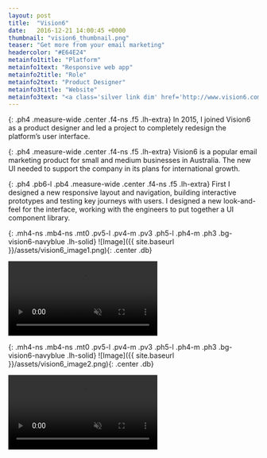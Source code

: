 ```yaml
---
layout: post
title:  "Vision6"
date:   2016-12-21 14:00:45 +0000
thumbnail: "vision6_thumbnail.png"
teaser: "Get more from your email marketing"
headercolor: "#E64E24"
metainfo1title: "Platform"
metainfo1text: "Responsive web app"
metainfo2title: "Role"
metainfo2text: "Product Designer"
metainfo3title: "Website"
metainfo3text: "<a class='silver link dim' href='http://www.vision6.com.au/' target='_blank' alt='Vision6 Website'>vision6.com.au</a>"
---
```

{: .ph4 .measure-wide .center .f4-ns .f5 .lh-extra}
In 2015, I joined Vision6 as a product designer and led a project to completely redesign the platform’s user interface.

{: .ph4 .measure-wide .center .f4-ns .f5 .lh-extra}
Vision6 is a popular email marketing product for small and medium businesses in Australia. The new UI needed to support the company in its plans for international growth.

{: .ph4 .pb6-l .pb4 .measure-wide .center .f4-ns .f5 .lh-extra}
First I designed a new responsive layout and navigation, building interactive prototypes and testing key journeys with users. I designed a new look-and-feel for the interface, working with the engineers to put together a UI component library.

{: .mh4-ns .mb4-ns .mt0 .pv5-l .pv4-m .pv3 .ph5-l .ph4-m .ph3 .bg-vision6-navyblue .lh-solid}
![Image]({{ site.baseurl }}/assets/vision6_image1.png){: .center .db}

<p class="ph4-ns mb4-ns">
<video autoplay loop muted>
  <source src="{{ site.baseurl }}/assets/vision6_video1.mp4" type="video/mp4">
Your browser does not support the video tag.
</video>
</p>

{: .mh4-ns .mb4-ns .mt0 .pv5-l .pv4-m .pv3 .ph5-l .ph4-m .ph3 .bg-vision6-navyblue .lh-solid}
![Image]({{ site.baseurl }}/assets/vision6_image2.png){: .center .db}

<p class="ph4-ns mb4-ns">
<video autoplay loop muted>
  <source src="{{ site.baseurl }}/assets/vision6_video2.mp4" type="video/mp4">
Your browser does not support the video tag.
</video>
</p>
